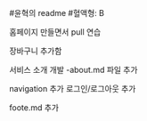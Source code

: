 #윤혁의 readme
#혈액형: B

홈페이지 만들면서 pull 연습

장바구니 추가함

서비스 소개 개발
-about.md 파일 추가

navigation 추가
로그인/로그아웃 추가

foote.md 추가
